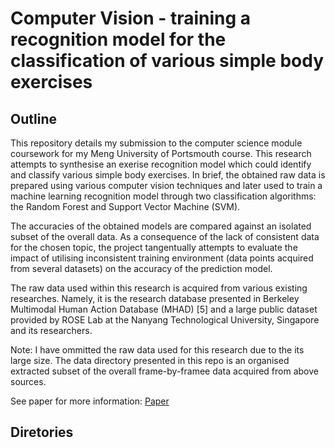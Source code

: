 # Computer Vision - training a recognition model for the classification of various simple body exercises 

## Outline
This repository details my submission to the computer science module coursework for my Meng University of Portsmouth course. This research attempts to synthesise an exerise recognition model which could identify and classify various simple body exercises. In brief, the obtained raw data is prepared using various computer vision techniques and later used to train a machine learning recognition model through two classification algorithms: the Random Forest and Support Vector Machine (SVM).

The accuracies of the obtained models are compared against an isolated subset of the overall data. 
As a consequence of the lack of consistent data for the chosen topic, the project tangentually attempts to evaluate the impact of utilising inconsistent training environment (data points acquired from several datasets) on the accuracy of the prediction model.

The raw data used within this research is acquired from various existing researches. Namely, it is the research database presented in Berkeley Multimodal Human Action Database (MHAD) [5] and a large public dataset provided by ROSE Lab at the Nanyang Technological
University, Singapore and its researchers.

Note: I have ommitted the raw data used for this research due to the its large size. The data directory presented in this repo is an organised extracted subset of the overall frame-by-framee data acquired from above sources.

See paper for more information: [Paper](https://link-url-here.org)

## Diretories


